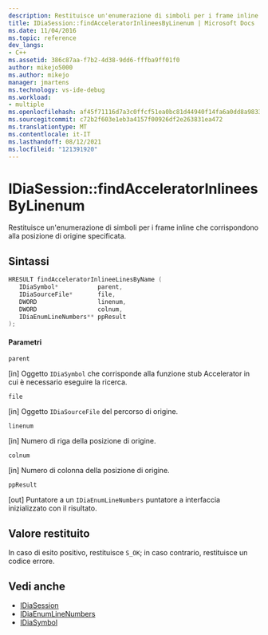 ```yaml
---
description: Restituisce un'enumerazione di simboli per i frame inline che corrispondono alla posizione di origine specificata.
title: IDiaSession::findAcceleratorInlineesByLinenum | Microsoft Docs
ms.date: 11/04/2016
ms.topic: reference
dev_langs:
- C++
ms.assetid: 386c87aa-f7b2-4d38-9dd6-fffba9ff01f0
author: mikejo5000
ms.author: mikejo
manager: jmartens
ms.technology: vs-ide-debug
ms.workload:
- multiple
ms.openlocfilehash: af45f71116d7a3c0ffcf51ea0bc81d44940f14fa6a0dd8a9833faa9c31980cb6
ms.sourcegitcommit: c72b2f603e1eb3a4157f00926df2e263831ea472
ms.translationtype: MT
ms.contentlocale: it-IT
ms.lasthandoff: 08/12/2021
ms.locfileid: "121391920"
---
```

# <a name="idiasessionfindacceleratorinlineesbylinenum"></a>IDiaSession::findAcceleratorInlineesByLinenum
Restituisce un'enumerazione di simboli per i frame inline che corrispondono alla posizione di origine specificata.

## <a name="syntax"></a>Sintassi

```C++
HRESULT findAcceleratorInlineeLinesByName ( 
   IDiaSymbol*           parent,
   IDiaSourceFile*       file,
   DWORD                 linenum,
   DWORD                 colnum,
   IDiaEnumLineNumbers** ppResult
);
```

#### <a name="parameters"></a>Parametri
 `parent`

[in] Oggetto `IDiaSymbol` che corrisponde alla funzione stub Accelerator in cui è necessario eseguire la ricerca.

 `file`

[in] Oggetto `IDiaSourceFile` del percorso di origine.

 `linenum`

[in] Numero di riga della posizione di origine.

 `colnum`

[in] Numero di colonna della posizione di origine.

 `ppResult`

[out] Puntatore a un `IDiaEnumLineNumbers` puntatore a interfaccia inizializzato con il risultato.

## <a name="return-value"></a>Valore restituito
 In caso di esito positivo, restituisce `S_OK`; in caso contrario, restituisce un codice errore.

## <a name="see-also"></a>Vedi anche
- [IDiaSession](../../debugger/debug-interface-access/idiasession.md)
- [IDiaEnumLineNumbers](../../debugger/debug-interface-access/idiaenumlinenumbers.md)
- [IDiaSymbol](../../debugger/debug-interface-access/idiasymbol.md)
